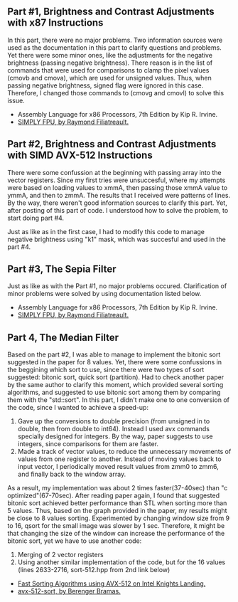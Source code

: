## Part #1, Brightness and Contrast Adjustments with x87 Instructions
In this part, there were no major problems. Two information sources were used as the documentation in this part to clarify questions and problems.
Yet there were some minor ones, like the adjustments for the negative brightness (passing negative brightness). There reason is in the list of commands that were used for comparisons to clamp the pixel values (cmovb and cmova), which are used for unsigned values. Thus, when passing negative brightness, signed flag were ignored in this case. Therefore, I changed those commands to (cmovg and cmovl) to solve this issue.

* Assembly Language for x86 Processors, 7th Edition by Kip R. Irvine.
* [SIMPLY FPU, by Raymond Filiatreault.](http://www.website.masmforum.com/tutorials/fptute/index.html)

## Part #2, Brightness and Contrast Adjustments with SIMD AVX-512 Instructions
There were some confussion at the beginning with passing array into the vector registers. Since my first tries were unsuccesful, where my attempts were based on loading values to xmmA, then passing those xmmA value to ymmA, and then to zmmA. The results that I received were patterns of lines. By the way, there weren't good information sources to clarify this part. Yet, after posting of this part of code. I understood how to solve the problem, to start doing part #4.

Just as like as in the first case, I had to modify this code to manage negative brightness using "k1" mask, which was succesful and used in the part #4.

## Part #3, The Sepia Filter
Just as like as with the Part #1, no major problems occured. Clarification of minor problems were solved by using documentation listed below.

* Assembly Language for x86 Processors, 7th Edition by Kip R. Irvine.
* [SIMPLY FPU, by Raymond Filiatreault.](http://www.website.masmforum.com/tutorials/fptute/index.html)

## Part 4, The Median Filter
Based on the part #2, I was able to manage to implement the bitonic sort suggested in the paper for 8 values. Yet, there were some confussions in the beggining which sort to use, since there were two types of sort suggested: bitonic sort, quick sort (partition). Had to check another paper by the same author to clarify this moment, which provided several sorting algorithms, and suggested to use bitonic sort among them by comparing them with the "std::sort". 
In this part, I didn't make one to one conversion of the code, since I wanted to achieve a speed-up:
1) Gave up the conversions to double precision (from unsigned in to double, then from double to int64). Instead I used avx commands specially designed for integers. By the way, paper suggests to use integers, since comparisons for them are faster.
2) Made a track of vector values, to reduce the unnecessary movements of values from one register to another. Instead of moving values back to input vector, I periodically moved result values from zmm0 to zmm6, and finally back to the window array. 

As a result, my implementation was about 2 times faster(37-40sec) than "c optimized"(67-70sec). After reading paper again, I found that suggested bitonic sort achieved better performance than STL when sorting more than 5 values. Thus, based on the graph provided in the paper, my results might be close to 8 values sorting. Experimented by changing window size from 9 to 16, qsort for the small image was slower by 1 sec. Therefore, it might be that changing the size of the window can increase the performance of the bitonic sort, yet we have to use another code:
1) Merging of 2 vector registers
2) Using another similar implementation of the code, but for the 16 values (lines 2633-2716, sort-512.hpp from 2nd link below)

* [Fast Sorting Algorithms using AVX-512 on Intel Knights Landing.](https://hal.inria.fr/hal-01512970v1/document)
* [avx-512-sort, by Berenger Bramas.](https://gitlab.mpcdf.mpg.de/bbramas/avx-512-sort)
